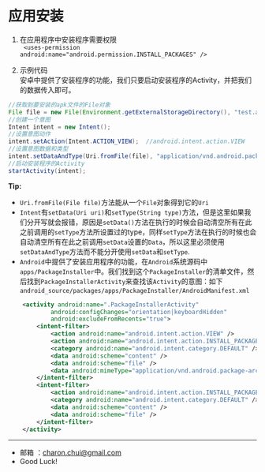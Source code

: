 应用安装
===

1. 在应用程序中安装程序需要权限   
   ` <uses-permission android:name="android.permission.INSTALL_PACKAGES" />`

2. 示例代码   
    安卓中提供了安装程序的功能，我们只要启动安装程序的Activity，并把我们的数据传入即可。
```java
//获取到要安装的apk文件的File对象
File file = new File(Environment.getExternalStorageDirectory(), "test.apk");
//创建一个意图
Intent intent = new Intent();
//设置意图动作
intent.setAction(Intent.ACTION_VIEW);  //android.intent.action.VIEW
//设置意图数据和类型
intent.setDataAndType(Uri.fromFile(file), "application/vnd.android.package-archive");
//启动安装程序的Activity
startActivity(intent);
```

**Tip:**   
- `Uri.fromFile(File file)`方法能从一个`File`对象得到它的`Uri`  
- `Intent`有`setData(Uri uri)`和`setType(String type)`方法，但是这里如果我们分开写就会报错，原因是`setData()`方法在执行的时候会自动清空所有在此之前调用的`setType`方法所设置过的type，同样`setType`方法在执行的时候也会自动清空所有在此之前调用`setData`设置的`Data`，所以这里必须使用`setDataAndType`方法而不能分开使用`setData`和`setType`.
- `Android`中提供了安装应用程序的功能，在`Android`系统源码中`apps/PackageInstaller`中。我们找到这个`PackageInstaller`的清单文件，然后找到`PackageInstallerActivity`来查找该`Activity`的意图：如下
`android_source/packages/apps/PackageInstaller/AndroidManifest.xml`
```xml
    <activity android:name=".PackageInstallerActivity"
            android:configChanges="orientation|keyboardHidden"
            android:excludeFromRecents="true">
        <intent-filter>
            <action android:name="android.intent.action.VIEW" />
            <action android:name="android.intent.action.INSTALL_PACKAGE" />
            <category android:name="android.intent.category.DEFAULT" />
            <data android:scheme="content" />
            <data android:scheme="file" />
            <data android:mimeType="application/vnd.android.package-archive"/>
        </intent-filter>
        <intent-filter>
            <action android:name="android.intent.action.INSTALL_PACKAGE" />
            <category android:name="android.intent.category.DEFAULT" />
            <data android:scheme="content" />
            <data android:scheme="file" />
        </intent-filter>
    </activity>
```

---

- 邮箱 ：charon.chui@gmail.com  
- Good Luck! 